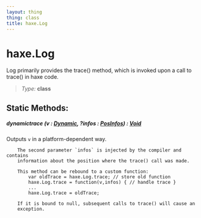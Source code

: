 ```yaml
---
layout: thing
thing: class
title: haxe.Log
---
```

# haxe.Log

Log primarily provides the trace() method, which is invoked upon a call to
	trace() in haxe code.



> *Type:* **class**


## Static Methods:


##### dynamic**trace** (v : <a href="../Dynamic.html" class="type">Dynamic</a>, ?infos : <a href="../haxe/PosInfos.html" class="type">PosInfos</a>) : <a href="../Void.html" class="type">Void</a>

Outputs `v` in a platform-dependent way.

		The second parameter `infos` is injected by the compiler and contains
		information about the position where the trace() call was made.

		This method can be rebound to a custom function:
			var oldTrace = haxe.Log.trace; // store old function
			haxe.Log.trace = function(v,infos) { // handle trace }
			...
			haxe.Log.trace = oldTrace;

		If it is bound to null, subsequent calls to trace() will cause an
		exception.













